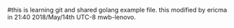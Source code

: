 #this is learning git and shared golang example file.
this modified by ericma in 21:40 2018/May/14th UTC-8 mwb-lenovo.
